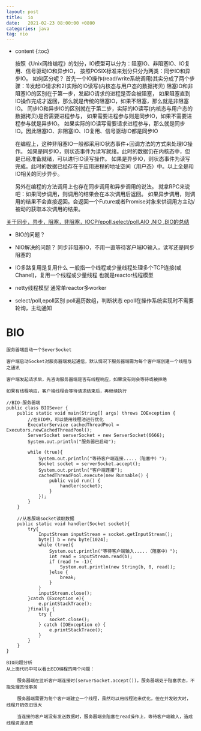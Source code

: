 ```yaml
---
layout: post
title:  io
date:   2021-02-23 08:00:00 +0800
categories: java
tag: nio
---
```


* content
{:toc}


    按照《Unix网络编程》的划分，IO模型可以分为：阻塞IO、非阻塞IO、IO复用、信号驱动IO和异步IO，
    按照POSIX标准来划分只分为两类：同步IO和异步IO。
    如何区分呢？
    首先一个IO操作(read/write系统调用)其实分成了两个步骤：1)发起IO请求和2)实际的IO读写(内核态与用户态的数据拷贝)
    阻塞IO和非阻塞IO的区别在于第一步，发起IO请求的进程是否会被阻塞，
    如果阻塞直到IO操作完成才返回，那么就是传统的阻塞IO，如果不阻塞，那么就是非阻塞IO。
    同步IO和异步IO的区别就在于第二步，实际的IO读写(内核态与用户态的数据拷贝)是否需要进程参与，
    如果需要进程参与则是同步IO，如果不需要进程参与就是异步IO。
    如果实际的IO读写需要请求进程参与，那么就是同步IO。因此阻塞IO、非阻塞IO、IO复用、信号驱动IO都是同步IO
    
    在编程上，这种非阻塞IO一般都采用IO状态事件+回调方法的方式来处理IO操作。
    如果是同步IO，则状态事件为读写就绪。此时的数据仍在内核态中，但是已经准备就绪，可以进行IO读写操作。
    如果是异步IO，则状态事件为读写完成。此时的数据已经存在于应用进程的地址空间（用户态）中。以上全是和IO相关的同步异步。
    
    
    另外在编程的方法调用上也存在同步调用和异步调用的说法。
    就拿RPC来说吧：如果同步调用，则调用的结果会在本次调用后返回。
    如果异步调用，则调用的结果不会直接返回。会返回一个Future或者Promise对象来供调用方主动/被动的获取本次调用的结果。

[关于同步，异步，阻塞，非阻塞，IOCP/epoll,select/poll,AIO ,NIO ,BIO的总结](https://blog.csdn.net/chen8238065/article/details/48315085)

* BIO的问题？

* NIO解决的问题？
同步非阻塞IO，不用一直等待客户端IO输入，读写还是同步阻塞的

* IO多路复用是复用什么
一般指一个线程或少量线程处理多个TCP连接(或Chanel)，复用一个线程或少量线程
也就是reactor线程模型

* netty线程模型
通常单reactor多worker

* select/poll,epoll区别
poll遍历数组，判断状态
epoll在操作系统实现时不需要轮询，主动通知


# BIO
    
    服务器端启动一个SeverSocket
    
    客户端启动Socket对服务器端发起通信，默认情况下服务器端需为每个客户端创建一个线程与之通讯
    
    客户端发起请求后，先咨询服务器端是否有线程响应，如果没有则会等待或被拒绝
    
    如果有线程响应，客户端线程会等待请求结束后，再继续执行
    
    //BIO-服务器端
    public class BIOSever {
        public static void main(String[] args) throws IOException {
            //在BIO中，可以使用线程池进行优化
            ExecutorService cachedThreadPool = Executors.newCachedThreadPool();
            ServerSocket serverSocket = new ServerSocket(6666);
            System.out.println("服务器已启动");
    
            while (true){
                System.out.println("等待客户端连接.....（阻塞中）");
                Socket socket = serverSocket.accept();
                System.out.println("客户端连接");
                cachedThreadPool.execute(new Runnable() {
                    public void run() {
                        handler(socket);
                    }
                });
            }
        }
    
        //从客服端socket读取数据
        public static void handler(Socket socket){
            try{
                InputStream inputStream = socket.getInputStream();
                byte[] b = new byte[1024];
                while (true){
                    System.out.println("等待客户端输入.....（阻塞中）");
                    int read = inputStream.read(b);
                    if (read != -1){
                        System.out.println(new String(b, 0, read));
                    }else {
                        break;
                    }
                }
                inputStream.close();
            }catch (Exception e){
                e.printStackTrace();
            }finally {
                try {
                    socket.close();
                } catch (IOException e) {
                    e.printStackTrace();
                }
            }
        }
    }
    
    BIO问题分析
    从上面代码中可以看出BIO编程的两个问题：
    
        服务器端在监听客户端连接时(serverSocket.accept())，服务器端处于阻塞状态，不能处理其他事务
        
        服务器端需要为每个客户端建立一个线程，虽然可以用线程池来优化，但在并发较大时，线程开销依旧很大
        
        当连接的客户端没有发送数据时，服务器端会阻塞在read操作上，等待客户端输入，造成线程资源浪费
        